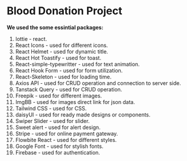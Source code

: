 # Blood Donation Project
**We used the some essintial packages:**
 1. lottie - react.
 2. React Icons - used for different icons.
 3. React Helmet - used for dynamic title.
 4. React Hot Toastify - used for toast.
 5. React-simple-typewritter - used for text animation.
 6. React Hook Form - used for form utilization.
 7. React-Skeleton - used for loading time.
 9. Axios API - used for CRUD operation and connection to server side.
 10. Tanstack Query - used for CRUD operation.
 11. Freepik - used for different images.
 12. ImgBB - used for images direct link for json data.
 13. Tailwind CSS - used for CSS.
 14. daisyUI - used for ready made designs or components.
 15. Swiper Slider - used for slider.
 16. Sweet alert - used for alert design.
 17. Stripe - used for online payment gateway.
 18. Flowbite React - used for different styles.
 19. Google Font - used for stylish fonts.
 20. Firebase - used for authentication.
